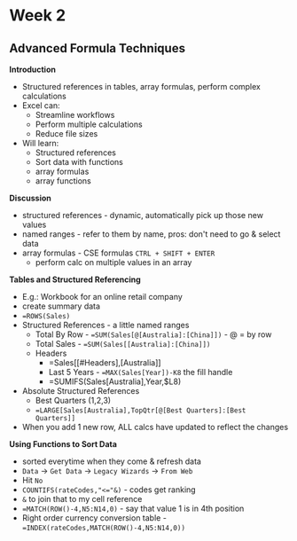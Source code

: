 # Week 2
## Advanced Formula Techniques

**Introduction**
* Structured references in tables, array formulas, perform complex calculations
* Excel can:
	* Streamline workflows
	* Perform multiple calculations	
	* Reduce file sizes
* Will learn:
	* Structured references
	* Sort data with functions
	* array formulas
	* array functions

**Discussion**
* structured references - dynamic, automatically pick up those new values
* named ranges - refer to them by name, pros: don't need to go & select data
* array formulas - CSE formulas `CTRL + SHIFT + ENTER`
	* perform calc on multiple values in an array

**Tables and Structured Referencing**
* E.g.: Workbook for an online retail company
* create summary data
* `=ROWS(Sales)`
* Structured References - a little named ranges
	* Total By Row - `=SUM(Sales[@[Australia]:[China]])` - @ = by row
	* Total Sales - `=SUM(Sales[[Australia]:[China]])`
	* Headers
		* =Sales[[#Headers],[Australia]]
		* Last 5 Years - `=MAX(Sales[Year])-K8` the  fill handle
		* =SUMIFS(Sales[Australia],Year,$L8)
* Absolute Structured References
	* Best Quarters (1,2,3)
	* `=LARGE[Sales[Australia],TopQtr[@[Best Quarters]:[Best Quarters]]`
* When you add 1 new row, ALL calcs have updated to reflect the changes

**Using Functions to Sort Data**
* sorted everytime when they come & refresh data
* `Data` -> `Get Data` -> `Legacy Wizards` -> `From Web`
* Hit `No`
* `COUNTIFS(rateCodes,"<="&)` - codes get ranking
* `&` to join that to my cell reference
* `=MATCH(ROW()-4,N5:N14,0)` - say that value 1 is in 4th position
* Right order currency conversion table - `=INDEX(rateCodes,MATCH(ROW()-4,N5:N14,0))`